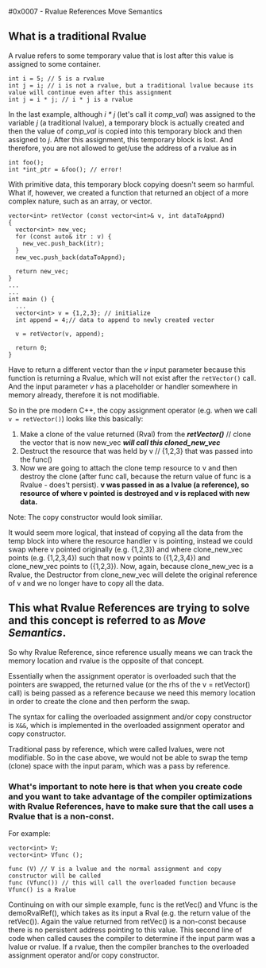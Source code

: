 #0x0007 - Rvalue References Move Semantics

## What is a traditional Rvalue
A rvalue refers to some temporary value that is lost after this value is assigned to some container. 

```
int i = 5; // 5 is a rvalue
int j = i; // i is not a rvalue, but a traditional lvalue because its value will continue even after this assignment
int j = i * j; // i * j is a rvalue
```

In the last example, although *i * j* (let's call it _comp_val_) was assigned to the variable *j* (a traditional lvalue), a temporary block is actually created and then the value of _comp_val_ is copied into this temporary block and then assigned to *j*.  After this assignment, this temporary block is lost.  And therefore, you are not allowed to get/use the address of a rvalue as in  
  ```
  int foo();
  int *int_ptr = &foo(); // error!
  ```

With primitive data, this temporary block copying doesn't seem so harmful.  What if, however, we created a function that returned an object of a more complex nature, such as an array, or vector.

```
vector<int> retVector (const vector<int>& v, int dataToAppnd)
{
  vector<int> new_vec;
  for (const auto& itr : v) {
    new_vec.push_back(itr);
  }
  new_vec.push_back(dataToAppnd);
  
  return new_vec;
}
...
...
int main () {
  ...
  vector<int> v = {1,2,3}; // initialize
  int append = 4;// data to append to newly created vector
  
  v = retVector(v, append);
  
  return 0;
}
```

Have to return a different vector than the _v_ input parameter because this function is returning a Rvalue, which will not exist after the ``` retVector() ``` call.  And the input parameter _v_ has a placeholder or handler somewhere in memory already, therefore it is not modifiable.

So in the pre modern C++, the copy assignment operator (e.g. when we call ``` v = retVector() ```) looks like this basically:
  1. Make a clone of the value returned (Rval) from the ***retVector()*** // clone the vector that is now new_vec 
      ***_will call this cloned_new_vec_***  
  2. Destruct the resource that was held by v // {1,2,3} that was passed into the func() 
  3. Now we are going to attach the clone temp resource to v and then destroy the clone (after func call, because the return value of         func is a Rvalue - does't persist).
      __v was passed in as a lvalue (a reference), so resource of where v pointed is destroyed and v is replaced with new data.__
      
Note: The copy constructor would look similiar.

It would seem more logical, that instead of copying all the data from the temp block into where the resource handler v is pointing, instead we could swap where v pointed originally (e.g. {1,2,3}) and where clone_new_vec points (e.g. {1,2,3,4}) such that now v points to ({1,2,3,4}) and clone_new_vec points to ({1,2,3}).  Now, again, because clone_new_vec is a Rvalue, the Destructor from clone_new_vec will delete the original reference of v and we no longer have to copy all the data.

## This what Rvalue References are trying to solve and this concept is referred to as ***Move Semantics***.
So why Rvalue Reference, since reference usually means we can track the memory location and rvalue is the opposite of that concept.

Essentially when the assignment operator is overloaded such that the pointers are swapped, the returned value (or the rhs of the
v = retVector() call) is being passed as a reference because we need this memory location in order to create the clone and then perform the swap.
  
The syntax for calling the overloaded assignment and/or copy constructor is ```X&&```, which is implemented in the overloaded assignment operator and copy constructor.
  
Traditional pass by reference, which were called lvalues, were not modifiable.  So in the case above, we would not be able to swap the temp (clone) space with the input param, which was a pass by reference.

### What's important to note here is that when you create code and you want to take advantage of the compiler optimizations with Rvalue References, have to make sure that the call uses a Rvalue that is a non-const.

For example:
```
vector<int> V;
vector<int> Vfunc ();

func (V) // V is a lvalue and the normal assignment and copy constructor will be called
func (Vfunc()) // this will call the overloaded function because Vfunc() is a Rvalue
```
Continuing on with our simple example, func is the retVec() and Vfunc is the demoRvalRef(), which takes as its input a Rval (e.g. the return value of the retVec()).  Again the value returned from retVec() is a non-const because there is no persistent address pointing to this value.  This second line of code when called causes the compiler to determine if the input parm was a lvalue or rvalue.  If a rvalue, then the compiler branches to the overloaded assignment operator and/or copy constructor.
